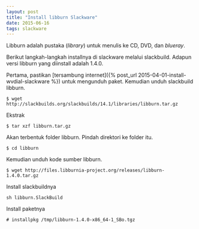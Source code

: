 ```yaml
---
layout: post
title: "Install libburn Slackware"
date: 2015-06-16
tags: slackware
---
```

Libburn adalah pustaka (_library_) untuk menulis ke CD, DVD, dan _blueray_.

Berikut langkah-langkah installnya di slackware melalui slackbuild. Adapun versi libburn yang diinstall adalah 1.4.0.

Pertama, pastikan [tersambung internet]({% post_url 2015-04-01-install-wvdial-slackware %}) untuk mengunduh paket. Kemudian unduh slackbuild libburn.
```
$ wget http://slackbuilds.org/slackbuilds/14.1/libraries/libburn.tar.gz
```
Ekstrak
```
$ tar xzf libburn.tar.gz
```
Akan terbentuk folder libburn. Pindah direktori ke folder itu.
```
$ cd libburn
```
Kemudian unduh kode sumber libburn.
```
$ wget http://files.libburnia-project.org/releases/libburn-1.4.0.tar.gz
```
Install slackbuildnya
```
sh libburn.SlackBuild
```
Install paketnya
```
# installpkg /tmp/libburn-1.4.0-x86_64-1_SBo.tgz
```

